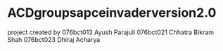 # ACDgroupsapceinvaderversion2.0

project created by 
076bct013 Ayush Parajuli
076bct021 Chhatra Bikram Shah
076bct023 Dhiraj Acharya
